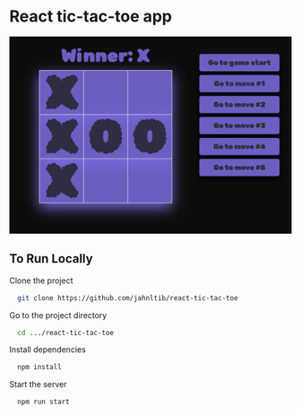 
# React tic-tac-toe app

![Screenshot of React Tic Tac Toe App](screenshot.png)

## To Run Locally

Clone the project

```bash
  git clone https://github.com/jahnltib/react-tic-tac-toe
```

Go to the project directory

```bash
  cd .../react-tic-tac-toe
```

Install dependencies

```bash
  npm install
```

Start the server

```bash
  npm run start
```

